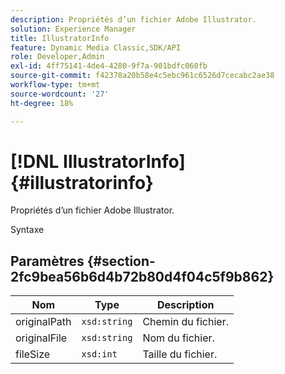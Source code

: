 ```yaml
---
description: Propriétés d’un fichier Adobe Illustrator.
solution: Experience Manager
title: IllustratorInfo
feature: Dynamic Media Classic,SDK/API
role: Developer,Admin
exl-id: 4ff75141-4de4-4280-9f7a-901bdfc060fb
source-git-commit: f42378a20b58e4c5ebc961c6526d7cecabc2ae38
workflow-type: tm+mt
source-wordcount: '27'
ht-degree: 18%

---
```


# [!DNL IllustratorInfo]{#illustratorinfo}

Propriétés d’un fichier Adobe Illustrator.

Syntaxe

## Paramètres {#section-2fc9bea56b6d4b72b80d4f04c5f9b862}

| Nom | Type | Description |
|---|---|---|
| originalPath | `xsd:string` | Chemin du fichier. |
| originalFile | `xsd:string` | Nom du fichier. |
| fileSize | `xsd:int` | Taille du fichier. |
